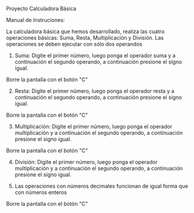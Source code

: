 Proyecto Calculadora Básica

Manual de Instruciones:

La calculadora básica que hemos desarrollado, realiza  las cuatro operaciones básicas: Suma, Resta, Multiplicación y División.  Las operaciones se deben ejecutar con sólo dos operandos


1. Suma: Digite el primer número, luego ponga el operador suma y a continuación el segundo operando, a continuación presione el signo igual.

Borre la pantalla con el botón "C"

2. Resta: Digite el primer número, luego ponga el operador resta y a continuación el segundo operando, a continuación presione el signo igual.

Borre la pantalla con el botón "C"

3. Multiplicación: Digite el primer número, luego ponga el operador multiplicación y a continuación el segundo operando, a continuación presione el signo igual.

Borre la pantalla con el botón "C"

4. División: Digite el primer número, luego ponga el operador multiplicación y a continuación el segundo operando, a continuación presione el signo igual.

5. Las operaciones con números decimales funcionan de igual forma que con números enteros

Borre la pantalla con el botón "C"


